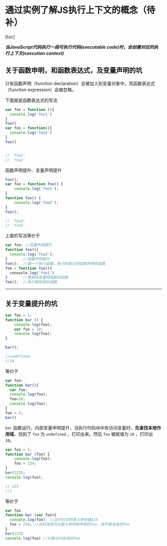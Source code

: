 

# 通过实例了解JS执行上下文的概念（待补）

[toc]

***当JavaScript代码执行一段可执行代码(executable code)时，会创建对应的执行上下文(execution context)***



## 关于函数申明，和函数表达式，及变量声明的坑

只有函数声明（function declaration）会被加入到变量对象中，而函数表达式（function expression）会被忽略。

下面就是函数表达式的写法

```javascript
var foo = function (){
  console.log('foo1')
}
foo()
var foo = function(){
  console.log('foo2')
}
foo()


// 'foo1'
// 'foo2'
```

函数声明提升、变量声明提升

```js
foo();
var foo = function foo() {
    console.log('foo1');
}
function foo() {
    console.log('foo2');
}
foo(); 

// 'foo2'
// 'foo1'
```

上面的写法等价于

```javascript
var foo; //变量声明提升
function foo(){
  console.log('foo2');
}       //函数声明提升
foo();  //第一个执行函数，执行的是已经函数声明的函数
foo = function foo(){
  conosole.log('foo1')
}       //重新给变量赋值新的函数
foo();  //执行新赋值的函数


```

------

## 关于变量提升的坑

```javascript
var foo = 1;
function bar () {
    console.log(foo);
    var foo = 10;
    console.log(foo);
}

bar();

//undefined
//10
```

等价于

```javascript
var foo;
function bar(){
  var foo;
  console.log(foo);
  foo=10;
  console.log(foo);
}
foo = 1;
bar()
```

`bar` 函数运行，内部变量申明提升，当执行代码块中有访问变量时，**先查找本地作用域**，找到了 `foo` 为 `undefined` ，打印出来。然后 `foo` 被赋值为 `10` ，打印出 `10`。



```javascript
var foo = 1;
function bar (foo) {
    console.log(foo);
    foo = 234;
}
bar(123);
console.log(foo);

// 123
//1
```

等价于

```javascript
var foo
function bar (var foo){  
  console.log(foo); //此时打印的是入参的值123
  foo = 234; //此时改变的也是入参时候声明的foo，而不是全局的foo
}
bar(123)
console.log(foo) //只能访问全局的foo
```



